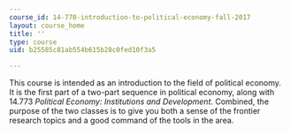```yaml
---
course_id: 14-770-introduction-to-political-economy-fall-2017
layout: course_home
title: ''
type: course
uid: b25585c81ab554b615b28c0fed10f3a5

---
```

This course is intended as an introduction to the field of political economy. It is the first part of a two-part sequence in political economy, along with 14.773 _Political Economy: Institutions and Development_. Combined, the purpose of the two classes is to give you both a sense of the frontier research topics and a good command of the tools in the area.
